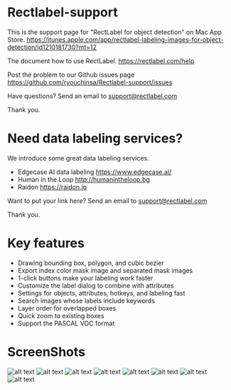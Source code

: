 # Rectlabel-support
This is the support page for "RectLabel for object detection" on Mac App Store.
https://itunes.apple.com/app/rectlabel-labeling-images-for-object-detection/id1210181730?mt=12

The document how to use RectLabel.
https://rectlabel.com/help

Post the problem to our Github issues page
https://github.com/ryouchinsa/Rectlabel-support/issues

Have questions? Send an email to support@rectlabel.com

Thank you.

# Need data labeling services?
We introduce some great data labeling services.

- Edgecase AI data labeling https://www.edgecase.ai/
- Human in the Loop http://humanintheloop.bg
- Raidon https://raidon.io

Want to put your link here? Send an email to support@rectlabel.com

Thank you.

# Key features
- Drawing bounding box, polygon, and cubic bezier
- Export index color mask image and separated mask images
- 1-click buttons make your labeling work faster
- Customize the label dialog to combine with attributes
- Settings for objects, attributes, hotkeys, and labeling fast
- Search images whose labels include keywords
- Layer order for overlapped boxes
- Quick zoom to existing boxes
- Support the PASCAL VOC format

# ScreenShots
![alt text](https://static.rectlabel.com/waysify_app/img/draw.jpg?)
![alt text](https://static.rectlabel.com/waysify_app/img/mask.jpg?)
![alt text](https://static.rectlabel.com/waysify_app/img/edit_points.jpg?)
![alt text](https://static.rectlabel.com/waysify_app/img/1-click.jpg?)
![alt text](https://static.rectlabel.com/waysify_app/img/dialog.jpg?)
![alt text](https://static.rectlabel.com/waysify_app/img/objects.jpg??)
![alt text](https://static.rectlabel.com/waysify_app/img/search.jpg?)
![alt text](https://static.rectlabel.com/waysify_app/img/focus.jpg?)
